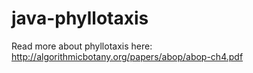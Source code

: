 # java-phyllotaxis

Read more about phyllotaxis here: <br>
http://algorithmicbotany.org/papers/abop/abop-ch4.pdf
